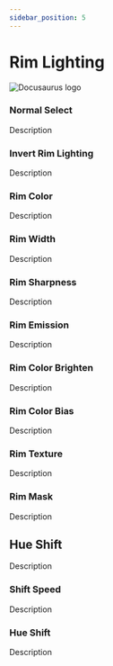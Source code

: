 ```yaml
---
sidebar_position: 5
---
```


# Rim Lighting

![Docusaurus logo](/img/CirclelogoBig.png)

### Normal Select

Description

### Invert Rim Lighting

Description

### Rim Color

Description

### Rim Width

Description

### Rim Sharpness

Description

### Rim Emission

Description

### Rim Color Brighten

Description

### Rim Color Bias

Description

### Rim Texture

Description

### Rim Mask

Description

## Hue Shift

Description

### Shift Speed

Description

### Hue Shift

Description
